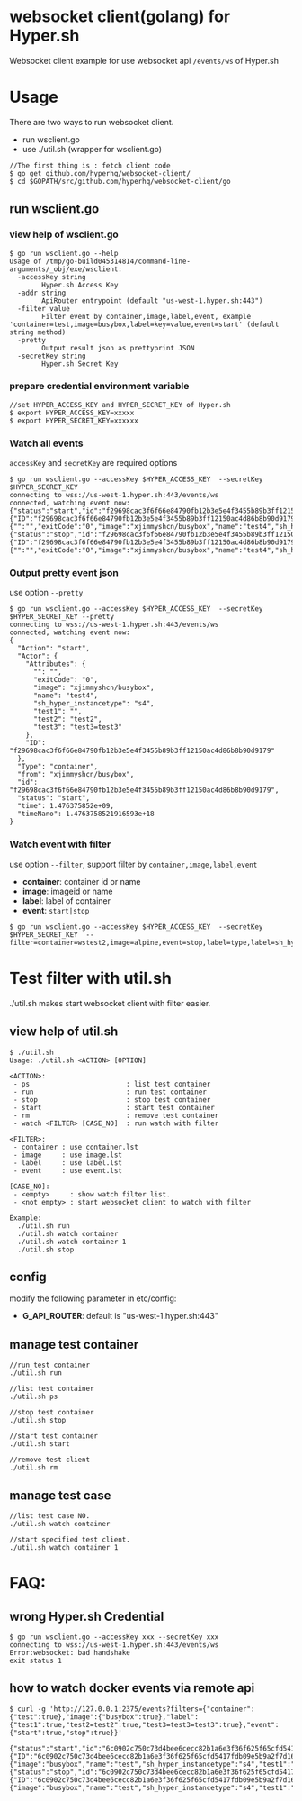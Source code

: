 websocket client(golang) for Hyper.sh
=====================================

Websocket client example for use websocket api `/events/ws` of Hyper.sh

# Usage

There are two ways to run websocket client.
- run wsclient.go
- use ./util.sh (wrapper for wsclient.go)

```
//The first thing is : fetch client code
$ go get github.com/hyperhq/websocket-client/
$ cd $GOPATH/src/github.com/hyperhq/websocket-client/go
```

## run wsclient.go

### view help of wsclient.go

```
$ go run wsclient.go --help   
Usage of /tmp/go-build045314814/command-line-arguments/_obj/exe/wsclient:
  -accessKey string
    	Hyper.sh Access Key
  -addr string
    	ApiRouter entrypoint (default "us-west-1.hyper.sh:443")
  -filter value
    	Filter event by container,image,label,event, example 'container=test,image=busybox,label=key=value,event=start' (default string method)
  -pretty
    	Output result json as prettyprint JSON
  -secretKey string
    	Hyper.sh Secret Key
```

### prepare credential environment variable
```
//set HYPER_ACCESS_KEY and HYPER_SECRET_KEY of Hyper.sh
$ export HYPER_ACCESS_KEY=xxxxx
$ export HYPER_SECRET_KEY=xxxxxx
```

### Watch all events

`accessKey` and `secretKey` are required options

```
$ go run wsclient.go --accessKey $HYPER_ACCESS_KEY  --secretKey $HYPER_SECRET_KEY
connecting to wss://us-west-1.hyper.sh:443/events/ws
connected, watching event now:
{"status":"start","id":"f29698cac3f6f66e84790fb12b3e5e4f3455b89b3ff12150ac4d86b8b90d9179","from":"xjimmyshcn/busybox","Type":"container","Action":"start","Actor":{"ID":"f29698cac3f6f66e84790fb12b3e5e4f3455b89b3ff12150ac4d86b8b90d9179","Attributes":{"":"","exitCode":"0","image":"xjimmyshcn/busybox","name":"test4","sh_hyper_instancetype":"s4","test1":"","test2":"test2","test3":"test3=test3"}},"time":1476375774,"timeNano":1476375774255155116}
{"status":"stop","id":"f29698cac3f6f66e84790fb12b3e5e4f3455b89b3ff12150ac4d86b8b90d9179","from":"xjimmyshcn/busybox","Type":"container","Action":"stop","Actor":{"ID":"f29698cac3f6f66e84790fb12b3e5e4f3455b89b3ff12150ac4d86b8b90d9179","Attributes":{"":"","exitCode":"0","image":"xjimmyshcn/busybox","name":"test4","sh_hyper_instancetype":"s4","test1":"","test2":"test2","test3":"test3=test3"}},"time":1476375778,"timeNano":1476375778304732322}
```

### Output pretty event json

use option `--pretty`

```
$ go run wsclient.go --accessKey $HYPER_ACCESS_KEY  --secretKey $HYPER_SECRET_KEY --pretty
connecting to wss://us-west-1.hyper.sh:443/events/ws
connected, watching event now:
{
  "Action": "start",
  "Actor": {
    "Attributes": {
      "": "",
      "exitCode": "0",
      "image": "xjimmyshcn/busybox",
      "name": "test4",
      "sh_hyper_instancetype": "s4",
      "test1": "",
      "test2": "test2",
      "test3": "test3=test3"
    },
    "ID": "f29698cac3f6f66e84790fb12b3e5e4f3455b89b3ff12150ac4d86b8b90d9179"
  },
  "Type": "container",
  "from": "xjimmyshcn/busybox",
  "id": "f29698cac3f6f66e84790fb12b3e5e4f3455b89b3ff12150ac4d86b8b90d9179",
  "status": "start",
  "time": 1.476375852e+09,
  "timeNano": 1.4763758521916593e+18
}
```

### Watch event with filter

use option `--filter`, support filter by `container,image,label,event`
- **container**: container id or name
- **image**: imageid or name
- **label**: label of container
- **event**: `start|stop`

```
$ go run wsclient.go --accessKey $HYPER_ACCESS_KEY  --secretKey $HYPER_SECRET_KEY  --filter=container=wstest2,image=alpine,event=stop,label=type,label=sh_hyper_instancetype=s1 
```

# Test filter with util.sh

./util.sh makes start websocket client with filter easier.

## view help of util.sh
```
$ ./util.sh
Usage: ./util.sh <ACTION> [OPTION]

<ACTION>:
 - ps                        : list test container
 - run                       : run test container
 - stop                      : stop test container
 - start                     : start test container
 - rm                        : remove test container
 - watch <FILTER> [CASE_NO]  : run watch with filter

<FILTER>:
 - container : use container.lst
 - image     : use image.lst
 - label     : use label.lst
 - event     : use event.lst

[CASE_NO]:
 - <empty>     : show watch filter list.
 - <not empty> : start websocket client to watch with filter

Example:
  ./util.sh run
  ./util.sh watch container
  ./util.sh watch container 1
  ./util.sh stop
```

## config

modify the following parameter in etc/config:

- **G_API_ROUTER**: default is "us-west-1.hyper.sh:443"

## manage test container
```
//run test container
./util.sh run

//list test container
./util.sh ps

//stop test container
./util.sh stop

//start test container
./util.sh start

//remove test client
./util.sh rm
```

## manage test case
```
//list test case NO.
./util.sh watch container

//start specified test client.
./util.sh watch container 1
```


# FAQ:

## wrong Hyper.sh Credential
```
$ go run wsclient.go --accessKey xxx --secretKey xxx
connecting to wss://us-west-1.hyper.sh:443/events/ws
Error:websocket: bad handshake
exit status 1
```

## how to watch docker events via remote api
```
$ curl -g 'http://127.0.0.1:2375/events?filters={"container":{"test":true},"image":{"busybox":true},"label":{"test1":true,"test2=test2":true,"test3=test3=test3":true},"event":{"start":true,"stop":true}}'

{"status":"start","id":"6c0902c750c73d4bee6cecc82b1a6e3f36f625f65cfd5417fdb09e5b9a2f7d16","from":"busybox","Type":"container","Action":"start","Actor":{"ID":"6c0902c750c73d4bee6cecc82b1a6e3f36f625f65cfd5417fdb09e5b9a2f7d16","Attributes":{"image":"busybox","name":"test","sh_hyper_instancetype":"s4","test1":"","test2":"test2","test3":"test3=test3"}},"time":1476419660,"timeNano":1476419660534483726}
{"status":"stop","id":"6c0902c750c73d4bee6cecc82b1a6e3f36f625f65cfd5417fdb09e5b9a2f7d16","from":"busybox","Type":"container","Action":"stop","Actor":{"ID":"6c0902c750c73d4bee6cecc82b1a6e3f36f625f65cfd5417fdb09e5b9a2f7d16","Attributes":{"image":"busybox","name":"test","sh_hyper_instancetype":"s4","test1":"","test2":"test2","test3":"test3=test3"}},"time":1476419662,"timeNano":1476419662997733372}
```
